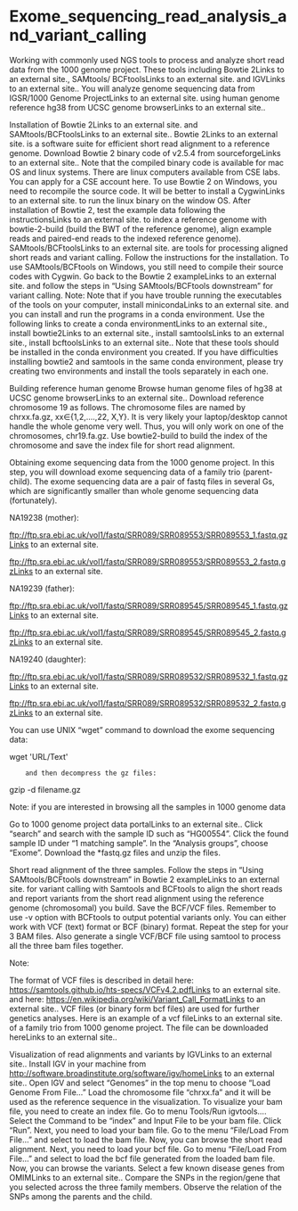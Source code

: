 # Exome_sequencing_read_analysis_and_variant_calling
Working with commonly used NGS tools to process and analyze short read data from the 1000 genome project. These tools including Bowtie 2Links to an external site., SAMtools/ BCFtoolsLinks to an external site. and IGVLinks to an external site.. You will analyze genome sequencing data from IGSR/1000 Genome ProjectLinks to an external site. using human genome reference hg38 from UCSC genome browserLinks to an external site..

 

Installation of Bowtie 2Links to an external site. and SAMtools/BCFtoolsLinks to an external site..
Bowtie 2Links to an external site. is a software suite for efficient short read alignment to a reference genome. Download Bowtie 2 binary code of v2.5.4 from sourceforgeLinks to an external site.. Note that the compiled binary code is available for mac OS and linux systems. There are linux computers available from CSE labs. You can apply for a CSE account here. To use Bowtie 2 on Windows, you need to recompile the source code. It will be better to install a CygwinLinks to an external site. to run the linux binary on the window OS.
After installation of Bowtie 2, test the example data following the instructionsLinks to an external site. to index a reference genome with bowtie-2-build (build the BWT of the reference genome), align example reads and paired-end reads to the indexed reference genome).
SAMtools/BCFtoolsLinks to an external site. are tools for processing aligned short reads and variant calling. Follow the instructions for the installation. To use SAMtools/BCFtools on Windows, you still need to compile their source codes with Cygwin.
Go back to the Bowtie 2 exampleLinks to an external site. and follow the steps in “Using SAMtools/BCFtools downstream” for variant calling.
Note: Note that if you have trouble running the executables of the tools on your computer, install minicondaLinks to an external site. and you can install and run the programs in a conda environment. Use the following links to create a conda environmentLinks to an external site., install bowtie2Links to an external site., install samtoolsLinks to an external site., install bcftoolsLinks to an external site.. Note that these tools should be installed in the conda environment you created. If you have difficulties installing bowtie2 and samtools in the same conda environment, please try creating two environments and install the tools separately in each one.

Building reference human genome
Browse human genome files of hg38 at UCSC genome browserLinks to an external site..
Download reference chromosome 19 as follows. The chromosome files are named by chrxx.fa.gz, xx∈{1,2,….,22, X,Y}. It is very likely your laptop/desktop cannot handle the whole genome very well. Thus, you will only work on one of the chromosomes, chr19.fa.gz.
Use bowtie2-build to build the index of the chromosome and save the index file for short read alignment.
 

Obtaining exome sequencing data from the 1000 genome project.
In this step, you will download exome sequencing data of a family trio (parent-child). The exome sequencing data are a pair of fastq files in several Gs, which are significantly smaller than whole genome sequencing data (fortunately). 

 

NA19238 (mother):

ftp://ftp.sra.ebi.ac.uk/vol1/fastq/SRR089/SRR089553/SRR089553_1.fastq.gzLinks to an external site.

ftp://ftp.sra.ebi.ac.uk/vol1/fastq/SRR089/SRR089553/SRR089553_2.fastq.gzLinks to an external site.

 

NA19239 (father):

ftp://ftp.sra.ebi.ac.uk/vol1/fastq/SRR089/SRR089545/SRR089545_1.fastq.gzLinks to an external site.

ftp://ftp.sra.ebi.ac.uk/vol1/fastq/SRR089/SRR089545/SRR089545_2.fastq.gzLinks to an external site.

 

NA19240 (daughter):

ftp://ftp.sra.ebi.ac.uk/vol1/fastq/SRR089/SRR089532/SRR089532_1.fastq.gzLinks to an external site.

ftp://ftp.sra.ebi.ac.uk/vol1/fastq/SRR089/SRR089532/SRR089532_2.fastq.gzLinks to an external site.

You can use UNIX “wget” command to download the exome sequencing data:

wget  'URL/Text'

        and then decompress the gz files:

gzip -d filename.gz

 

Note: if you are interested in browsing all the samples in 1000 genome data

Go to 1000 genome project data portalLinks to an external site..
Click “search” and search with the sample ID such as “HG00554”.
Click the found sample ID under “1 matching sample”.
In the “Analysis groups”, choose “Exome”.
Download the *fastq.gz files and unzip the files.
 

Short read alignment of the three samples.
Follow the steps in “Using SAMtools/BCFtools downstream” in Bowtie 2 exampleLinks to an external site. for variant calling with Samtools and BCFtools to align the short reads and report variants from the short read alignment using the reference genome (chromosomal) you build.
Save the BCF/VCF files. Remember to use -v option with BCFtools to output potential variants only. You can either work with VCF (text) format or BCF (binary) format.
Repeat the step for your 3 BAM files.
Also generate a single VCF/BCF file using samtool to process all the three bam files together.
 

Note:

The format of VCF files is described in detail here: https://samtools.github.io/hts-specs/VCFv4.2.pdfLinks to an external site. and here: https://en.wikipedia.org/wiki/Variant_Call_FormatLinks to an external site..
VCF files (or binary form bcf files) are used for further genetics analyses.
Here is an example of a vcf fileLinks to an external site. of a family trio from 1000 genome project. The file can be downloaded hereLinks to an external site..
 

Visualization of read alignments and variants by IGVLinks to an external site..
Install IGV in your machine from http://software.broadinstitute.org/software/igv/homeLinks to an external site..
Open IGV and select “Genomes” in the top menu to choose “Load Genome From File…”
Load the chromosome file “chrxx.fa” and it will be used as the reference sequence in the visualization.
To visualize your bam file, you need to create an index file. Go to menu Tools/Run igvtools….
Select the Command to be “index” and Input File to be your bam file. Click “Run”.
Next, you need to load your bam file. Go to the menu “File/Load From File…” and select to load the bam file. Now, you can browse the short read alignment.
Next, you need to load your bcf file. Go to menu “File/Load From File…” and select to load the bcf file generated from the loaded bam file. Now, you can browse the variants.
Select a few known disease genes from OMIMLinks to an external site.. Compare the SNPs in the region/gene that you selected across the three family members. Observe the relation of the SNPs among the parents and the child. 
